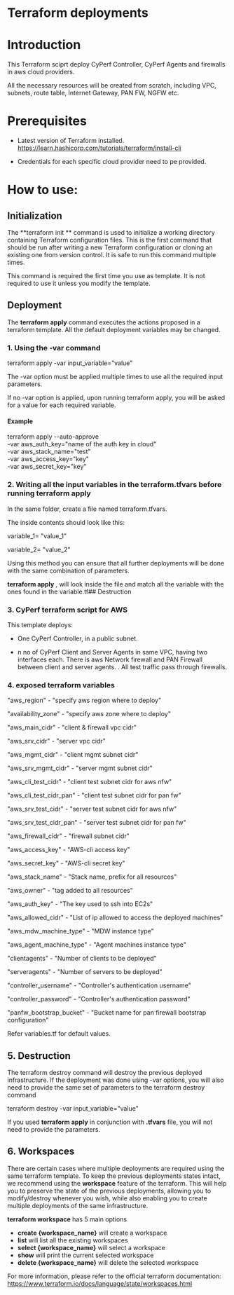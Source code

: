 # Terraform deployments

# Introduction

This Terraform sciprt deploy CyPerf Controller, CyPerf Agents and firewalls in aws cloud providers.

All the necessary resources will be created from scratch, including VPC, subnets, route table, Internet Gateway, PAN FW, NGFW etc.

# Prerequisites

- Latest version of Terraform installed. https://learn.hashicorp.com/tutorials/terraform/install-cli

- Credentials for each specific cloud provider need to pe provided.

# How to use:

## Initialization

The  **terraform init ** command is used to initialize a working directory containing Terraform configuration files. This is the first command that should be run after writing a new Terraform configuration or cloning an existing one from version control. It is safe to run this command multiple times.

This command is required the first time you use as template. It is not required to use it unless you modify the template.

## Deployment

The  **terraform apply**  command executes the actions proposed in a terraform template. All the default deployment variables may be changed.

### 1. Using the **-var** command

terraform apply -var input\_variable=&quot;value&quot;

The -var option must be applied multiple times to use all the required input parameters.

If no -var option is applied, upon running terraform apply, you will be asked for a value for each required variable.

#### Example

terraform apply --auto-approve\
-var aws_auth_key="name of the auth key in cloud”\
-var aws_stack_name="test" \
-var aws_access_key="key" \
-var aws_secret_key="key"


### 2. Writing all the input variables in the terraform.tfvars before running terraform apply

In the same folder, create a file named terraform.tfvars.

The inside contents should look like this:

variable_1= "value\_1"

variable_2= "value\_2"

Using this method you can ensure that all further deployments will be done with the same combination of parameters.

**terraform apply** , will look inside the file and match all the variable with the ones found in the variable.tf## Destruction

### 3. CyPerf terraform script for AWS 
 
This template deploys:

- One CyPerf Controller, in a public subnet.

- n no of CyPerf Client and Server Agents in same VPC, having two interfaces each. There is aws Network firewall and PAN Firewall between client and server agents. . All test traffic pass through firewalls.

### 4. exposed terraform variables 

"aws_region" - "specify aws region where to deploy"

"availability_zone" - "specify aws zone where to deploy"
 
"aws_main_cidr" - "client & firewall vpc cidr"

"aws_srv_cidr" - "server vpc cidr"

"aws_mgmt_cidr" - "client mgmt subnet cidr"

"aws_srv_mgmt_cidr" - "server mgmt subnet cidr"

"aws_cli_test_cidr" - "client test subnet cidr for aws nfw"

"aws_cli_test_cidr_pan" - "client test subnet cidr for pan fw"

"aws_srv_test_cidr" - "server test subnet cidr for aws nfw"

"aws_srv_test_cidr_pan" - "server test subnet cidr for pan fw"

"aws_firewall_cidr" - "firewall subnet cidr"

"aws_access_key" - "AWS-cli access key"

"aws_secret_key" - "AWS-cli secret key"

"aws_stack_name" - "Stack name, prefix for all resources"

"aws_owner" - "tag added to all resources"

"aws_auth_key" - "The key used to ssh into EC2s"

"aws_allowed_cidr" - "List of ip allowed to access the deployed machines"

"aws_mdw_machine_type" - "MDW instance type"

"aws_agent_machine_type" - "Agent machines instance type"

"clientagents" - "Number of clients to be deployed"

"serveragents" - "Number of servers to be deployed"

"controller_username" - "Controller's authentication username"
  
"controller_password" - "Controller's authentication password"

"panfw_bootstrap_bucket" - "Bucket name for pan firewall bootstrap configuration"

Refer variables.tf for default values.

## 5. Destruction

The terraform destroy command will destroy the previous deployed infrastructure.
If the deployment was done using -var options, you will also need to provide the same set of parameters to the terraform destroy command

terraform destroy -var input\_variable=&quot;value&quot;

If you used **terraform apply** in conjunction with **.tfvars** file, you will not need to provide the parameters.

## 6. Workspaces

There are certain cases where multiple deployments are required using the same terraform template. To keep the previous deployments states intact, we recommend using the **workspace** feature of the terraform. This will help you to preserve the state of the previous deployments, allowing you to modify/destroy whenever you wish, while also enabling you to create multiple deployments of the same infrastructure.


**terraform workspace** has 5 main options

- **create {workspace_name}** will create a workspace
- **list** will list all the existing workspaces
- **select {workspace_name}** will select a workspace
- **show** will print the current selected workspace
- **delete {workspace_name}** will delete the selected workspace

For more information, please refer to the official terraform documentation:
https://www.terraform.io/docs/language/state/workspaces.html